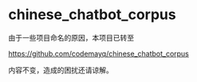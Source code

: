 # chinese_chatbot_corpus
由于一些项目命名的原因，本项目已转至 

https://github.com/codemayq/chinese_chatbot_corpus

内容不变，造成的困扰还请谅解。
